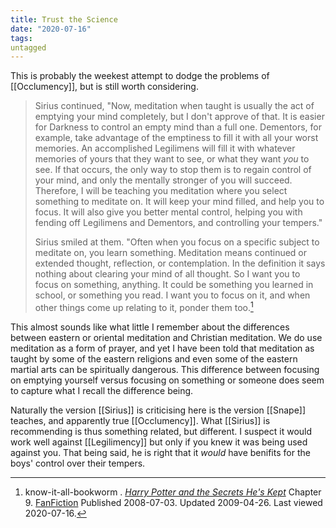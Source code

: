 ```yaml
---
title: Trust the Science
date: "2020-07-16"
tags:
untagged
---
```


This is probably the weekest attempt to dodge the problems of [[Occlumency]],
but is still worth considering.

> Sirius continued, "Now, meditation when taught is usually the act of
> emptying your mind completely, but I don't approve of that. It is easier for
> Darkness to control an empty mind than a full one. Dementors, for example,
> take advantage of the emptiness to fill it with all your worst memories. An
> accomplished Legilimens will fill it with whatever memories of yours that they
> want to see, or what they want *you* to see. If that occurs, the only
> way to stop them is to regain control of your mind, and only the mentally
> stronger of you will succeed. Therefore, I will be teaching you meditation
> where you select something to meditate on. It will keep your mind filled, and
> help you to focus. It will also give you better mental control, helping you
> with fending off Legilimens and Dementors, and controlling your
> tempers."
> 
> Sirius smiled at them. "Often when you focus on a specific
> subject to meditate on, you learn something. Meditation means continued or
> extended thought, reflection, or contemplation. In the definition it says
> nothing about clearing your mind of all thought. So I want you to focus on
> something, anything. It could be something you learned in school, or something
> you read. I want you to focus on it, and when other things come up relating to
> it, ponder them too.[^20200716-4]

This almost sounds like what little I remember about the differences between
eastern or oriental meditation and Christian meditation.  We do use meditation
as a form of prayer, and yet I have been told that meditation as taught by some
of the eastern religions and even some of the eastern martial arts can be
spiritually dangerous.  This difference between focusing on emptying yourself
versus focusing on something or someone does seem to capture what I recall the
difference being.

Naturally the version [[Sirius]] is criticising here is the version [[Snape]]
teaches, and apparently true [[Occlumency]].  What [[Sirius]] is recommending is
thus something related, but different. I suspect it would work well against
[[Legilimency]] but only if you knew it was being used against you.  That
being said, he is right that it _would_ have benifits for the boys' control over
their tempers. 

[^20200716-4]: know-it-all-bookworm . _[Harry Potter and the Secrets He's
    Kept](https://www.fanfiction.net/s/4367211)_ Chapter 9.
    [FanFiction](https://www.fanfiction.net) Published 2008-07-03. Updated
    2009-04-26.  Last viewed 2020-07-16. 
